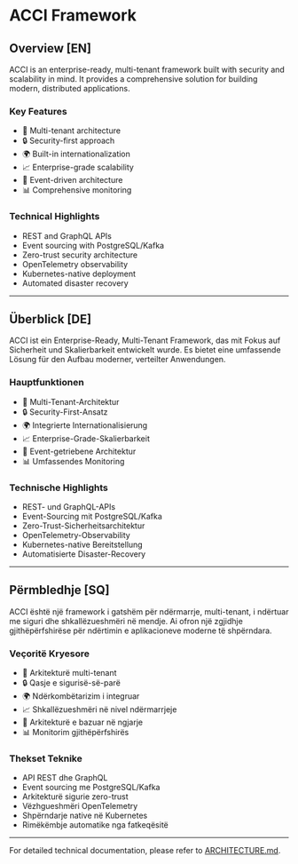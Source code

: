 # ACCI Framework

## Overview [EN]

ACCI is an enterprise-ready, multi-tenant framework built with security and scalability in mind. It provides a comprehensive solution for building modern, distributed applications.

### Key Features
- 🏢 Multi-tenant architecture
- 🔒 Security-first approach
- 🌍 Built-in internationalization
- 📈 Enterprise-grade scalability
- 🔄 Event-driven architecture
- 📊 Comprehensive monitoring

### Technical Highlights
- REST and GraphQL APIs
- Event sourcing with PostgreSQL/Kafka
- Zero-trust security architecture
- OpenTelemetry observability
- Kubernetes-native deployment
- Automated disaster recovery

---

## Überblick [DE]

ACCI ist ein Enterprise-Ready, Multi-Tenant Framework, das mit Fokus auf Sicherheit und Skalierbarkeit entwickelt wurde. Es bietet eine umfassende Lösung für den Aufbau moderner, verteilter Anwendungen.

### Hauptfunktionen
- 🏢 Multi-Tenant-Architektur
- 🔒 Security-First-Ansatz
- 🌍 Integrierte Internationalisierung
- 📈 Enterprise-Grade-Skalierbarkeit
- 🔄 Event-getriebene Architektur
- 📊 Umfassendes Monitoring

### Technische Highlights
- REST- und GraphQL-APIs
- Event-Sourcing mit PostgreSQL/Kafka
- Zero-Trust-Sicherheitsarchitektur
- OpenTelemetry-Observability
- Kubernetes-native Bereitstellung
- Automatisierte Disaster-Recovery

---

## Përmbledhje [SQ]

ACCI është një framework i gatshëm për ndërmarrje, multi-tenant, i ndërtuar me siguri dhe shkallëzueshmëri në mendje. Ai ofron një zgjidhje gjithëpërfshirëse për ndërtimin e aplikacioneve moderne të shpërndara.

### Veçoritë Kryesore
- 🏢 Arkitekturë multi-tenant
- 🔒 Qasje e sigurisë-së-parë
- 🌍 Ndërkombëtarizim i integruar
- 📈 Shkallëzueshmëri në nivel ndërmarrjeje
- 🔄 Arkitekturë e bazuar në ngjarje
- 📊 Monitorim gjithëpërfshirës

### Thekset Teknike
- API REST dhe GraphQL
- Event sourcing me PostgreSQL/Kafka
- Arkitekturë sigurie zero-trust
- Vëzhgueshmëri OpenTelemetry
- Shpërndarje native në Kubernetes
- Rimëkëmbje automatike nga fatkeqësitë

---

For detailed technical documentation, please refer to [ARCHITECTURE.md](ARCHITECTURE.md).